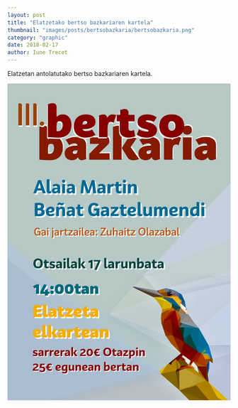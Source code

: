 ```yaml
---
layout: post
title: "Elatzetako bertso bazkariaren kartela"
thumbnail: "images/posts/bertsobazkaria/bertsobazkaria.png"
category: "graphic"
date: 2018-02-17
author: Iune Trecet
---
```


Elatzetan antolatutako bertso bazkariaren kartela.

<img src="/images/posts/bertsobazkaria/bertso_bazkaria_trazatua.svg" alt="Bertso bazkaria">
